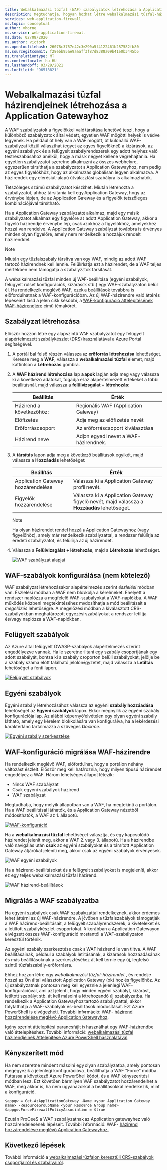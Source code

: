 ```yaml
---
title: Webalkalmazási tűzfal (WAF) szabályzatok létrehozása a Application Gatewayhoz
description: Megtudhatja, hogyan hozhat létre webalkalmazási tűzfal-házirendeket a Application Gatewayhoz.
services: web-application-firewall
ms.topic: conceptual
author: vhorne
ms.service: web-application-firewall
ms.date: 02/08/2020
ms.author: victorh
ms.openlocfilehash: 26078c3757e42c3e290a5f4122461b287582fb80
ms.sourcegitcommit: f28ebb95ae9aaaff3f87d8388a09b41e0b3445b5
ms.translationtype: MT
ms.contentlocale: hu-HU
ms.lasthandoff: 03/29/2021
ms.locfileid: "96518821"
---
```

# <a name="create-web-application-firewall-policies-for-application-gateway"></a>Webalkalmazási tűzfal házirendjeinek létrehozása a Application Gatewayhoz

A WAF szabályzatok a figyelőkkel való társítása lehetővé teszi, hogy a különböző szabályzatok által védett, egyetlen WAF mögötti helyek is védve legyenek. Ha például öt hely van a WAF mögött, öt különálló WAF-szabályzat közül választhat (egyet az egyes figyelőknél) a kizárások, az egyéni szabályok és a felügyelt szabályrendszerek egy adott helyhez való testreszabásához anélkül, hogy a másik négyet kellene végrehajtania. Ha egyetlen szabályzatot szeretne alkalmazni az összes webhelyre, egyszerűen társíthatja a szabályzatot a Application Gatewayhoz, nem pedig az egyes figyelőkhöz, hogy az alkalmazás globálisan legyen alkalmazva. A házirendek egy elérésiút-alapú útválasztási szabályra is alkalmazhatók. 

Tetszőleges számú szabályzatot készíthet. Miután létrehozta a szabályzatot, ahhoz társítania kell egy Application Gateway, hogy az érvénybe lépjen, de az Application Gateway és a figyelők tetszőleges kombinációjával társítható. 

Ha a Application Gateway szabályzatot alkalmaz, majd egy másik szabályzatot alkalmaz egy figyelőre az adott Application Gateway, akkor a figyelő házirendje érvénybe lép, csak azokhoz a figyelőkhöz, amelyekhez hozzá van rendelve. A Application Gateway szabályzat továbbra is érvényes minden olyan figyelőre, amely nem rendelkezik a hozzájuk rendelt házirenddel. 

   > [!NOTE]
   > Miután egy tűzfalszabály társítva van egy WAF, mindig az adott WAF tartozó házirendnek kell lennie. Felülírhatja ezt a házirendet, de a WAF teljes mértékben nem támogatja a szabályzatok társítását. 

A webalkalmazási tűzfal minden új WAF-beállítása (egyéni szabályok, felügyelt rulset konfigurációk, kizárások stb.) egy WAF-szabályzaton belül él. Ha rendelkezik meglévő WAF, ezek a beállítások továbbra is előfordulhatnak a WAF-konfigurációban. Az új WAF-házirendre való áttérés lépéseiért lásd a jelen cikk későbbi, a [WAF-konfiguráció áttelepítésének WAF-házirendjére](#migrate) című témakörét. 

## <a name="create-a-policy"></a>Szabályzat létrehozása

Először hozzon létre egy alapszintű WAF szabályzatot egy felügyelt alapértelmezett szabálykészlet (DRS) használatával a Azure Portal segítségével.

1. A portál bal felső részén válassza az **erőforrás létrehozása** lehetőséget. Keresse meg a **WAF**, válassza a **webalkalmazási tűzfal** elemet, majd kattintson a **Létrehozás** gombra.
2. A **WAF házirend létrehozása** lap **alapok** lapján adja meg vagy válassza ki a következő adatokat, fogadja el az alapértelmezett értékeket a többi beállításnál, majd válassza a **felülvizsgálat + létrehozás**:

   |Beállítás  |Érték  |
   |---------|---------|
   |Házirend a következőhöz:     |Regionális WAF (Application Gateway)|
   |Előfizetés     |Adja meg az előfizetés nevét|
   |Erőforráscsoport     |Az erőforráscsoport kiválasztása|
   |Házirend neve     |Adjon egyedi nevet a WAF-házirendnek.|
3. A **társítás** lapon adja meg a következő beállítások egyikét, majd válassza a **Hozzáadás** lehetőséget:

   |Beállítás  |Érték  |
   |---------|---------|
   |Application Gateway hozzárendelése     |Válassza ki a Application Gateway profil nevét.|
   |Figyelők hozzárendelése     |Válassza ki a Application Gateway figyelő nevét, majd válassza a **Hozzáadás** lehetőséget.|

   > [!NOTE]
   > Ha olyan házirendet rendel hozzá a Application Gatewayhoz (vagy figyelőhöz), amely már rendelkezik szabályzattal, a rendszer felülírja az eredeti szabályzatot, és felülírja az új házirendet.
4. Válassza a **Felülvizsgálat + létrehozás**, majd a **Létrehozás** lehetőséget.

   ![WAF szabályzat alapjai](../media/create-waf-policy-ag/waf-policy-basics.png)

## <a name="configure-waf-rules-optional"></a>WAF-szabályok konfigurálása (nem kötelező)

WAF szabályzat létrehozásakor alapértelmezés szerint *észlelési* módban van. Észlelési módban a WAF nem blokkolja a kérelmeket. Ehelyett a rendszer naplózza a megfelelő WAF-szabályokat a WAF-naplókba. A WAF működés közbeni megtekintéséhez módosíthatja a mód beállításait a *megelőzés* lehetőségre. A megelőzési módban a kiválasztott CRS-szabályokban meghatározott egyezési szabályokat a rendszer letiltja és/vagy naplózza a WAF-naplókban.

## <a name="managed-rules"></a>Felügyelt szabályok

Az Azure által felügyelt OWASP-szabályok alapértelmezés szerint engedélyezve vannak. Ha le szeretne tiltani egy szabály csoportjának egy adott szabályát, bontsa ki a szabály csoporton belüli szabályokat, jelölje be a szabály száma előtt található jelölőnégyzetet, majd válassza a **Letiltás** lehetőséget a fenti lapon.

[![Felügyelt szabályok ](../media/create-waf-policy-ag/managed-rules.png)](../media/create-waf-policy-ag/managed-rules-lrg.png#lightbox)

## <a name="custom-rules"></a>Egyéni szabályok

Egyéni szabály létrehozásához válassza az egyéni **szabály hozzáadása** lehetőséget az **Egyéni szabályok** lapon. Ekkor megnyílik az egyéni szabály konfigurációja lap. Az alábbi képernyőfelvételen egy olyan egyéni szabály látható, amely egy kérelem blokkolására van konfigurálva, ha a lekérdezési karakterlánc tartalmazza a szöveges *blockme*.

[![Egyéni szabály ](../media/create-waf-policy-ag/edit-custom-rule.png) szerkesztése](../media/create-waf-policy-ag/edit-custom-rule-lrg.png#lightbox)

## <a name="migrate-your-waf-config-to-a-waf-policy"></a><a name="migrate"></a>WAF-konfiguráció migrálása WAF-házirendre

Ha rendelkezik meglévő WAF, előfordulhat, hogy a portálon néhány változást észlelt. Először meg kell határoznia, hogy milyen típusú házirendet engedélyez a WAF. Három lehetséges állapot létezik:

- Nincs WAF szabályzat
- Csak egyéni szabályok házirend
- WAF szabályzat

Megtudhatja, hogy melyik állapotban van a WAF, ha megtekinti a portálon. Ha a WAF beállításai láthatók, és a Application Gateway nézetből módosíthatók, a WAF az 1. állapotú.

[![WAF-konfiguráció ](../media/create-waf-policy-ag/waf-configure.png)](../media/create-waf-policy-ag/waf-configure-lrg.png#lightbox)

Ha a **webalkalmazási tűzfal** lehetőséget választja, és egy kapcsolódó házirendet jelenít meg, akkor a WAF 2. vagy 3. állapotú. Ha a házirendbe való navigálás után **csak** az egyéni szabályokat és a társított Application Gateway átjárókat jeleníti meg, akkor csak az egyéni szabályok érvényesek.

![WAF egyéni szabályok](../media/create-waf-policy-ag/waf-custom-rules.png)

Ha a házirend-beállításokat és a felügyelt szabályokat is megjeleníti, akkor ez egy teljes webalkalmazási tűzfal házirend. 

![WAF házirend-beállítások](../media/create-waf-policy-ag/waf-policy-settings.png)

## <a name="migrate-to-waf-policy"></a>Migrálás a WAF szabályzatba

Ha egyéni szabályok csak WAF szabályzattal rendelkeznek, akkor érdemes lehet áttérni az új WAF-házirendre. A jövőben a tűzfalszabályok támogatják a WAF házirend-beállításait, a felügyelt szabályrendszerek, a kivételeket és a letiltott szabálykészlet-csoportokat. A korábban a Application Gatewayon elvégzett összes WAF-konfiguráció mostantól a WAF-szabályzaton keresztül történik. 

Az egyéni szabály szerkesztése csak a WAF házirend le van tiltva. A WAF beállításainak, például a szabályok letiltásának, a kizárások hozzáadásának és más beállításoknak a szerkesztéséhez át kell térnie egy új, legfelső szintű tűzfalszabály-erőforrásra.

Ehhez hozzon létre egy *webalkalmazási tűzfal-házirendet* , és rendelje hozzá az Ön által választott Application Gateway (ok) hoz és figyelőhöz. Az új szabályzatnak pontosan meg kell egyeznie a jelenlegi WAF-konfigurációval, ami azt jelenti, hogy minden egyéni szabályt, kizárást, letiltott szabályt stb. át kell másolni a létrehozandó új szabályzatba. Ha rendelkezik a Application Gatewayhoz tartozó szabályzattal, akkor folytathatja a WAF-szabályok és-beállítások módosítását. Ezt Azure PowerShell is elvégezheti. További információ: WAF- [házirend hozzárendelése meglévő Application Gatewayhoz](associate-waf-policy-existing-gateway.md).

Igény szerint áttelepítési parancsfájlt is használhat egy WAF-házirendbe való áttelepítéshez. További információ: [webalkalmazási tűzfal házirendjeinek Áttelepítése Azure PowerShell használatával](migrate-policy.md).

## <a name="force-mode"></a>Kényszerített mód

Ha nem szeretne mindent másolni egy olyan szabályzatba, amely pontosan megegyezik a jelenlegi konfigurációval, beállíthatja a WAF "Force" módba. Futtassa a következő Azure PowerShell kódot, és a WAF kényszerítési módban lesz. Ezt követően bármilyen WAF szabályzatot hozzárendelhet a WAF, még akkor is, ha nem ugyanazokkal a beállításokkal rendelkezik, mint a konfiguráció. 

```azurepowershell-interactive
$appgw = Get-AzApplicationGateway -Name <your Application Gateway name> -ResourceGroupName <your Resource Group name>
$appgw.ForceFirewallPolicyAssociation = $true
```

Ezután ProCeeS a WAF szabályzatnak az Application gatewayhez való hozzárendelésének lépéseit. További információ: WAF- [házirend hozzárendelése meglévő Application Gatewayhoz.](associate-waf-policy-existing-gateway.md)

## <a name="next-steps"></a>Következő lépések

További információ a [webalkalmazási tűzfalon keresztüli CRS-szabályok csoportjairól és szabályairól](application-gateway-crs-rulegroups-rules.md).
